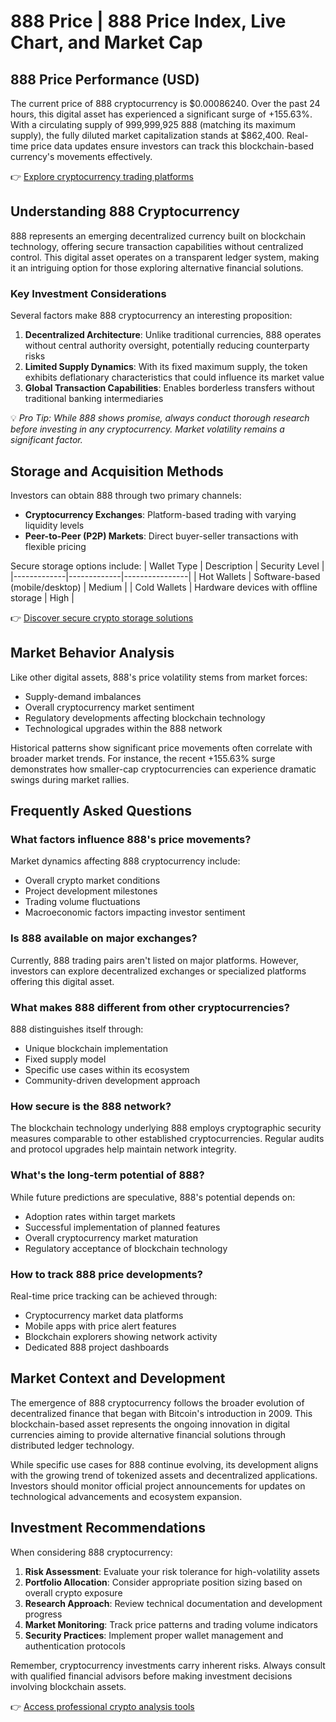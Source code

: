 # 888 Price | 888 Price Index, Live Chart, and Market Cap

## 888 Price Performance (USD)

The current price of 888 cryptocurrency is $0.00086240. Over the past 24 hours, this digital asset has experienced a significant surge of +155.63%. With a circulating supply of 999,999,925 888 (matching its maximum supply), the fully diluted market capitalization stands at $862,400. Real-time price data updates ensure investors can track this blockchain-based currency's movements effectively.

👉 [Explore cryptocurrency trading platforms](https://bit.ly/okx-bonus)

## Understanding 888 Cryptocurrency

888 represents an emerging decentralized currency built on blockchain technology, offering secure transaction capabilities without centralized control. This digital asset operates on a transparent ledger system, making it an intriguing option for those exploring alternative financial solutions.

### Key Investment Considerations

Several factors make 888 cryptocurrency an interesting proposition:

1. **Decentralized Architecture**: Unlike traditional currencies, 888 operates without central authority oversight, potentially reducing counterparty risks
2. **Limited Supply Dynamics**: With its fixed maximum supply, the token exhibits deflationary characteristics that could influence its market value
3. **Global Transaction Capabilities**: Enables borderless transfers without traditional banking intermediaries

💡 *Pro Tip: While 888 shows promise, always conduct thorough research before investing in any cryptocurrency. Market volatility remains a significant factor.*

## Storage and Acquisition Methods

Investors can obtain 888 through two primary channels:
- **Cryptocurrency Exchanges**: Platform-based trading with varying liquidity levels
- **Peer-to-Peer (P2P) Markets**: Direct buyer-seller transactions with flexible pricing

Secure storage options include:
| Wallet Type | Description | Security Level |
|-------------|-------------|----------------|
| Hot Wallets | Software-based (mobile/desktop) | Medium |
| Cold Wallets | Hardware devices with offline storage | High |

👉 [Discover secure crypto storage solutions](https://bit.ly/okx-bonus)

## Market Behavior Analysis

Like other digital assets, 888's price volatility stems from market forces:
- Supply-demand imbalances
- Overall cryptocurrency market sentiment
- Regulatory developments affecting blockchain technology
- Technological upgrades within the 888 network

Historical patterns show significant price movements often correlate with broader market trends. For instance, the recent +155.63% surge demonstrates how smaller-cap cryptocurrencies can experience dramatic swings during market rallies.

## Frequently Asked Questions

### What factors influence 888's price movements?
Market dynamics affecting 888 cryptocurrency include:
- Overall crypto market conditions
- Project development milestones
- Trading volume fluctuations
- Macroeconomic factors impacting investor sentiment

### Is 888 available on major exchanges?
Currently, 888 trading pairs aren't listed on major platforms. However, investors can explore decentralized exchanges or specialized platforms offering this digital asset.

### What makes 888 different from other cryptocurrencies?
888 distinguishes itself through:
- Unique blockchain implementation
- Fixed supply model
- Specific use cases within its ecosystem
- Community-driven development approach

### How secure is the 888 network?
The blockchain technology underlying 888 employs cryptographic security measures comparable to other established cryptocurrencies. Regular audits and protocol upgrades help maintain network integrity.

### What's the long-term potential of 888?
While future predictions are speculative, 888's potential depends on:
- Adoption rates within target markets
- Successful implementation of planned features
- Overall cryptocurrency market maturation
- Regulatory acceptance of blockchain technology

### How to track 888 price developments?
Real-time price tracking can be achieved through:
- Cryptocurrency market data platforms
- Mobile apps with price alert features
- Blockchain explorers showing network activity
- Dedicated 888 project dashboards

## Market Context and Development

The emergence of 888 cryptocurrency follows the broader evolution of decentralized finance that began with Bitcoin's introduction in 2009. This blockchain-based asset represents the ongoing innovation in digital currencies aiming to provide alternative financial solutions through distributed ledger technology.

While specific use cases for 888 continue evolving, its development aligns with the growing trend of tokenized assets and decentralized applications. Investors should monitor official project announcements for updates on technological advancements and ecosystem expansion.

## Investment Recommendations

When considering 888 cryptocurrency:
1. **Risk Assessment**: Evaluate your risk tolerance for high-volatility assets
2. **Portfolio Allocation**: Consider appropriate position sizing based on overall crypto exposure
3. **Research Approach**: Review technical documentation and development progress
4. **Market Monitoring**: Track price patterns and trading volume indicators
5. **Security Practices**: Implement proper wallet management and authentication protocols

Remember, cryptocurrency investments carry inherent risks. Always consult with qualified financial advisors before making investment decisions involving blockchain assets.

👉 [Access professional crypto analysis tools](https://bit.ly/okx-bonus)